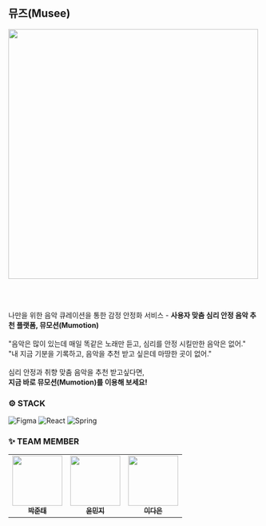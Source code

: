 뮤즈(Musee)
---
<img src="[https://github.com/user-attachments/assets/c40353c9-8570-4ec6-99da-466e8159e327](https://www.figma.com/design/A6GatuhCjWqSTozT46IqB6/2025-%EC%A1%B8%ED%94%84?node-id=27-544&t=UT1fvncvFtnr1Qi3-1)" width="500px"/>

<br> <br>

나만을 위한 음악 큐레이션을 통한 감정 안정화 서비스  - **사용자 맞춤 심리 안정 음악 추천 플랫폼, 뮤모션(Mumotion)**
<br> <br>
"음악은 많이 있는데 매일 똑같은 노래만 듣고, 심리를 안정 시킬만한 음악은 없어."<br>
"내 지금 기분을 기록하고, 음악을 추천 받고 싶은데 마땅한 곳이 없어."
<br> <br>
심리 안정과 취향 맞춤 음악을 추천 받고싶다면,
<br>**지금 바로 뮤모션(Mumotion)를 이용해 보세요!**
<br>

### ⚙️ STACK
![Figma](https://img.shields.io/badge/figma-%23F24E1E.svg?style=for-the-badge&logo=figma&logoColor=white) ![React](https://img.shields.io/badge/react-%2320232a.svg?style=for-the-badge&logo=react&logoColor=%2361DAFB) ![Spring](https://img.shields.io/badge/spring-%236DB33F.svg?style=for-the-badge&logo=spring&logoColor=white)

### ✨ TEAM MEMBER
<table>
  <tbody>
    <tr>
      <td align="center"><a href="https://github.com/juntae6942"><img src="https://avatars.githubusercontent.com/u/65760583?v=4" width="100px;" alt=""/><br /><sub><b>박준태</b></sub></a><br /></td>
      <td align="center"><a href="https://github.com/"><img src="https://github.com/user-attachments/assets/683994fe-db35-4e81-b19e-c3d26eee2127" width="100px"; alt=""/><br /><sub><b>윤민지</b></sub></a><br /></td>
      <td align="center"><a href="https://github.com/"><img src="https://avatars.githubusercontent.com/u/86146265?v=4" width="100px;" alt=""/><br /><sub><b>이다은</b></sub></a><br /></td>
  </tbody>
</table>
